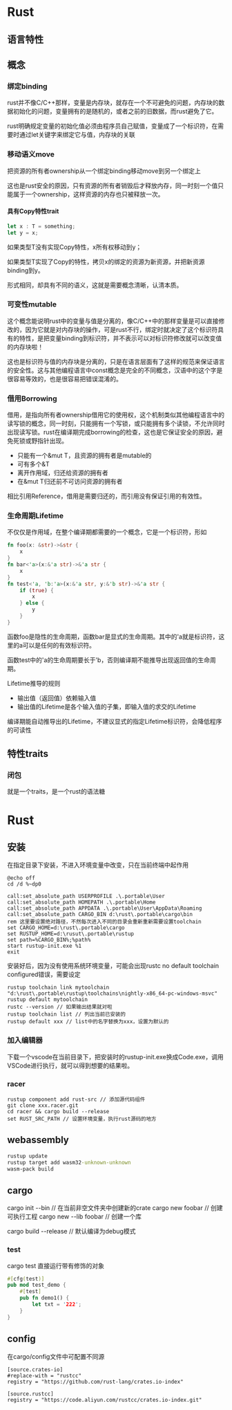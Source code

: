 # Rust

## 语言特性

## 概念

### 绑定binding
rust并不像C/C++那样，变量是内存块，就存在一个不可避免的问题，内存块的数据初始化的问题，变量拥有的是随机的，或者之前的旧数据，而rust避免了它。

rust明确规定变量的初始化值必须由程序员自己赋值，变量成了一个标识符，在需要时通过let关键字来绑定它与值，内存块的关联

### 移动语义move
把资源的所有者ownership从一个绑定binding移动move到另一个绑定上

这也是rust安全的原因，只有资源的所有者销毁后才释放内存，同一时刻一个值只能属于一个ownership，这样资源的内存也只被释放一次。

#### 具有Copy特性trait
```rust
let x : T = something;
let y = x;
```
如果类型T没有实现Copy特性，x所有权移动到y；

如果类型T实现了Copy的特性，拷贝x的绑定的资源为新资源，并把新资源binding到y。

形式相同，却具有不同的语义，这就是需要概念清晰，认清本质。

### 可变性mutable
这个概念能说明rust中的变量与值是分离的，像C/C++中的那样变量是可以直接修改的，因为它就是对内存块的操作，可是rust不行，绑定时就决定了这个标识符具有的特性，是把变量binding到标识符，并不表示可以对标识符修改就可以改变值的内存块啦！

这也是标识符与值的内存块是分离的，只是在语言层面有了这样的规范来保证语言的安全性。这与其他编程语言中const概念是完全的不同概念，汉语中的这个字是很容易等效的，也是很容易把错误混淆的。


### 借用Borrowing
借用，是指向所有者ownership借用它的使用权，这个机制类似其他编程语言中的读写锁的概念，同一时刻，只能拥有一个写锁，或只能拥有多个读锁，不允许同时出现读写锁。rust在编译期完成borrowing的检查，这也是它保证安全的原因，避免死锁或野指针出现。
- 只能有一个&mut T，且资源的拥有者是mutable的
- 可有多个&T
- 离开作用域，归还给资源的拥有者
- 在&mut T归还前不可访问资源的拥有者

相比引用Reference，借用是需要归还的，而引用没有保证引用的有效性。

### 生命周期Lifetime
不仅仅是作用域，在整个编译期都需要的一个概念，它是一个标识符，形如
```rust
fn foo(x: &str)->&str {
    x
}
fn bar<'a>(x:&'a str)->&'a str {
    x
}
fn test<'a, 'b:'a>(x:&'a str, y:&'b str)->&'a str {
    if (true) {
        x
    } else {
        y
    }
}
```
函数foo是隐性的生命周期，函数bar是显式的生命周期。其中的'a就是标识符，这里的a可以是任何的有效标识符。

函数test中的'a的生命周期要长于'b，否则编译期不能推导出现返回值的生命周期。

Lifetime推导的规则
- 输出值（返回值）依赖输入值
- 输出值的Lifetime是各个输入值的子集，即输入值的求交的Lifetime

编译期能自动推导出的Lifetime，不建议显式的指定Lifetime标识符，会降低程序的可读性

## 特性traits

### 闭包
就是一个traits，是一个rust的语法糖

# Rust

## 安装

在指定目录下安装，不进入环境变量中改变，只在当前终端中起作用

```shell
@echo off
cd /d %~dp0

call:set_absolute_path USERPROFILE .\.portable\User
call:set_absolute_path HOMEPATH .\.portable\Home
call:set_absolute_path APPDATA .\.portable\User\AppData\Roaming
call:set_absolute_path CARGO_BIN d:\rust\.portable\cargo\bin
rem 这里要设置绝对路径，不然每次进入不同的目录会重新重新需要设置toolchain
set CARGO_HOME=d:\rust\.portable\cargo
set RUSTUP_HOME=d:\rusut\.portable\rustup
set path=%CARGO_BIN%;%path%
start rustup-init.exe %1
exit
```

安装好后，因为没有使用系统环境变量，可能会出现rustc no default toolchain configured错误，需要设定

```shell
rustup toolchain link mytoolchain "d:\rust\.portable\rustup\toolchains\nightly-x86_64-pc-windows-msvc"
rustup default mytoolchain
rustc --version // 如果输出结果就对啦
rustup toolchain list // 列出当前已安装的
rustup default xxx // list中的名字替换为xxx，设置为默认的
```

### 加入编辑器

下载一个vscode在当前目录下，把安装时的rustup-init.exe换成Code.exe，调用VSCode进行执行，就可以得到想要的结果啦。

### racer

```shell
rustup component add rust-src // 添加源代码组件
git clone xxx.racer.git
cd racer && cargo build --release
set RUST_SRC_PATH // 设置环境变量，执行rust源码的地方
```

## webassembly

```cmd
rustup update
rustup target add wasm32-unknown-unknown
wasm-pack build
```


## cargo 

cargo init --bin // 在当前非空文件夹中创建新的crate
cargo new foobar // 创建可执行工程
cargo new --lib foobar // 创建一个库

cargo build --release  // 默认编译为debug模式

### test

cargo test 直接运行带有修饰的对象
```rust
#[cfg(test)]
pub mod test_demo {
	#[test]
	pub fn demo1() {
		let txt = '222';
	}
} 
```

## config

在cargo/config文件中可配置不同源

```
[source.crates-io]
#replace-with = "rustcc"
registry = "https://github.com/rust-lang/crates.io-index"

[source.rustcc]
registry = "https://code.aliyun.com/rustcc/crates.io-index.git"
```
